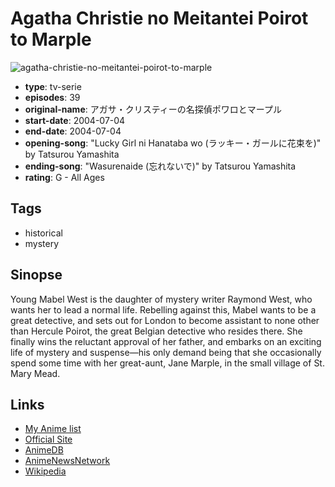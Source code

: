 # Agatha Christie no Meitantei Poirot to Marple

![agatha-christie-no-meitantei-poirot-to-marple](https://cdn.myanimelist.net/images/anime/6/3149.jpg)

-   **type**: tv-serie
-   **episodes**: 39
-   **original-name**: アガサ・クリスティーの名探偵ポワロとマープル
-   **start-date**: 2004-07-04
-   **end-date**: 2004-07-04
-   **opening-song**: "Lucky Girl ni Hanataba wo (ラッキー・ガールに花束を)" by Tatsurou Yamashita
-   **ending-song**: "Wasurenaide (忘れないで)" by Tatsurou Yamashita
-   **rating**: G - All Ages

## Tags

-   historical
-   mystery

## Sinopse

Young Mabel West is the daughter of mystery writer Raymond West, who wants her to lead a normal life. Rebelling against this, Mabel wants to be a great detective, and sets out for London to become assistant to none other than Hercule Poirot, the great Belgian detective who resides there. She finally wins the reluctant approval of her father, and embarks on an exciting life of mystery and suspense—his only demand being that she occasionally spend some time with her great-aunt, Jane Marple, in the small village of St. Mary Mead.

## Links

-   [My Anime list](https://myanimelist.net/anime/244/Agatha_Christie_no_Meitantei_Poirot_to_Marple)
-   [Official Site](http://www3.nhk.or.jp/anime/agatha/)
-   [AnimeDB](http://anidb.info/perl-bin/animedb.pl?show=anime&aid=2161)
-   [AnimeNewsNetwork](http://www.animenewsnetwork.com/encyclopedia/anime.php?id=4119)
-   [Wikipedia](http://en.wikipedia.org/wiki/Agatha_Christie's_Great_Detectives_Poirot_and_Marple)
